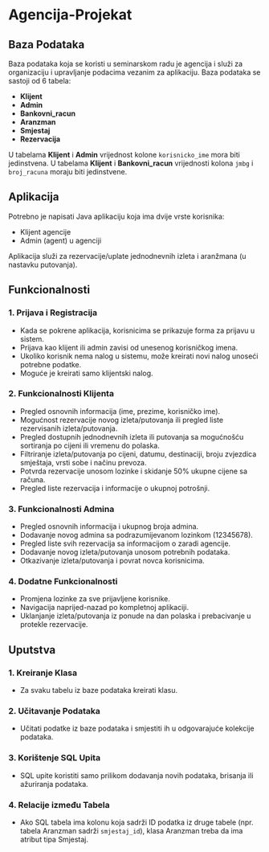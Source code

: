 # Agencija-Projekat

## Baza Podataka
Baza podataka koja se koristi u seminarskom radu je agencija i služi za organizaciju i upravljanje podacima vezanim za aplikaciju. Baza podataka se sastoji od 6 tabela: 
- **Klijent**
- **Admin**
- **Bankovni_racun**
- **Aranzman**
- **Smjestaj**
- **Rezervacija**

U tabelama **Klijent** i **Admin** vrijednost kolone `korisnicko_ime` mora biti jedinstvena. U tabelama **Klijent** i **Bankovni_racun** vrijednosti kolona `jmbg` i `broj_racuna` moraju biti jedinstvene.

## Aplikacija
Potrebno je napisati Java aplikaciju koja ima dvije vrste korisnika:
- Klijent agencije
- Admin (agent) u agenciji

Aplikacija služi za rezervacije/uplate jednodnevnih izleta i aranžmana (u nastavku putovanja).

## Funkcionalnosti

### 1. Prijava i Registracija
- Kada se pokrene aplikacija, korisnicima se prikazuje forma za prijavu u sistem.
- Prijava kao klijent ili admin zavisi od unesenog korisničkog imena.
- Ukoliko korisnik nema nalog u sistemu, može kreirati novi nalog unoseći potrebne podatke.
- Moguće je kreirati samo klijentski nalog.

### 2. Funkcionalnosti Klijenta
- Pregled osnovnih informacija (ime, prezime, korisničko ime).
- Mogućnost rezervacije novog izleta/putovanja ili pregled liste rezervisanih izleta/putovanja.
- Pregled dostupnih jednodnevnih izleta ili putovanja sa mogućnošću sortiranja po cijeni ili vremenu do polaska.
- Filtriranje izleta/putovanja po cijeni, datumu, destinaciji, broju zvjezdica smještaja, vrsti sobe i načinu prevoza.
- Potvrda rezervacije unosom lozinke i skidanje 50% ukupne cijene sa računa.
- Pregled liste rezervacija i informacije o ukupnoj potrošnji.

### 3. Funkcionalnosti Admina
- Pregled osnovnih informacija i ukupnog broja admina.
- Dodavanje novog admina sa podrazumijevanom lozinkom (12345678).
- Pregled liste svih rezervacija sa informacijom o zaradi agencije.
- Dodavanje novog izleta/putovanja unosom potrebnih podataka.
- Otkazivanje izleta/putovanja i povrat novca korisnicima.

### 4. Dodatne Funkcionalnosti
- Promjena lozinke za sve prijavljene korisnike.
- Navigacija naprijed-nazad po kompletnoj aplikaciji.
- Uklanjanje izleta/putovanja iz ponude na dan polaska i prebacivanje u protekle rezervacije.

## Uputstva

### 1. Kreiranje Klasa
- Za svaku tabelu iz baze podataka kreirati klasu.

### 2. Učitavanje Podataka
- Učitati podatke iz baze podataka i smjestiti ih u odgovarajuće kolekcije podataka.

### 3. Korištenje SQL Upita
- SQL upite koristiti samo prilikom dodavanja novih podataka, brisanja ili ažuriranja podataka.

### 4. Relacije između Tabela
- Ako SQL tabela ima kolonu koja sadrži ID podatka iz druge tabele (npr. tabela Aranzman sadrži `smjestaj_id`), klasa Aranzman treba da ima atribut tipa Smjestaj.
